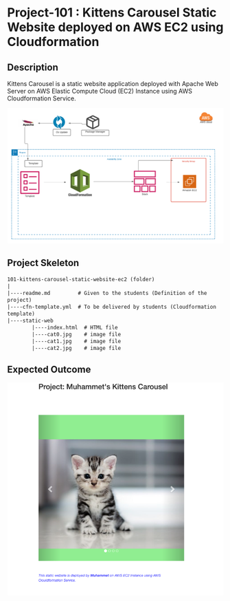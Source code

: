 # Project-101 : Kittens Carousel Static Website deployed on AWS EC2 using Cloudformation

## Description
Kittens Carousel is a static website application deployed with Apache Web Server on AWS Elastic Compute Cloud (EC2) Instance using AWS Cloudformation Service. 

![Project_101](static-website-ec2.png)


## Project Skeleton 

```
101-kittens-carousel-static-website-ec2 (folder)
|
|----readme.md         # Given to the students (Definition of the project)          
|----cfn-template.yml  # To be delivered by students (Cloudformation template)
|----static-web
        |----index.html  # HTML file
        |----cat0.jpg    # image file
        |----cat1.jpg    # image file
        |----cat2.jpg    # image file
```
## Expected Outcome

![Project 101 : Kittens Carousel Application Snapshot](proje101.png)